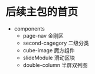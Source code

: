 # 后续主包的首页

- components
  - page-nav 金刚区
  - second-cagegory 二级分类
  - cube-image 魔方组件
  - slideModule 滑动区块
  - double-column 半屏双列图